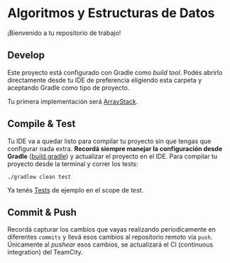 # Algoritmos y Estructuras de Datos

¡Bienvenido a tu repositorio de trabajo!

## Develop
Este proyecto está configurado con Gradle como _build tool_. Podés abrirlo directamente desde tu IDE de preferencia eligiendo esta carpeta y aceptando Gradle como tipo de proyecto.

Tu primera implementación será [ArrayStack](src/main/java/algorithms/stack/ArrayStack.java).

## Compile & Test
Tu IDE va a quedar listo para compilar tu proyecto sin que tengas que configurar nada extra. **Recordá siempre manejar la configuración desde Gradle** ([build.gradle](build.gradle)) y actualizar el proyecto en el IDE. Para compilar tu proyecto desde la terminal y correr los tests:
```
./gradlew clean test
```

Ya tenés [Tests](src/test/java/algorithms/stack) de ejemplo en el scope de _test_.

## Commit & Push
Recordá capturar los cambios que vayas realizando periodicamente en diferentes `commits` y llevá esos cambios al repositorio remoto vía `push`. Únicamente al _pushear_ esos cambios, se actualizará el CI (continuous integration) del TeamCity. 
